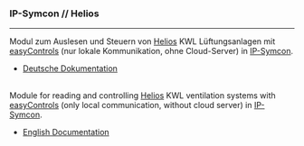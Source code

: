 ### IP-Symcon // Helios
---

Modul zum Auslesen und Steuern von [Helios](https://www.heliosventilatoren.de/de/) KWL Lüftungsanlagen mit [easyControls](https://www.heliosventilatoren.de/de/aktuelles/neues-bei-helios-ventilatoren/81-easycontrols-die-revolutionaere-steuerung-fuer-helios-lueftungsgeraete-mit-waermerueckgewinnung-4) (nur lokale Kommunikation, ohne Cloud-Server) in [IP-Symcon](https://www.symcon.de).

 - [Deutsche Dokumentation](docs/README_DE.md "Deutsche Dokumentation")<br><br>

Module for reading and controlling [Helios](https://www.heliosventilatoren.de/de/) KWL ventilation systems with [easyControls](https://www.heliosventilatoren.de/de/aktuelles/neues-bei-helios-ventilatoren/81-easycontrols-die-revolutionaere-steuerung-fuer-helios-lueftungsgeraete-mit-waermerueckgewinnung-4) (only local communication, without cloud server) in [IP-Symcon](https://www.symcon.de).

 - [English Documentation](docs/README_EN.md "English documentation")